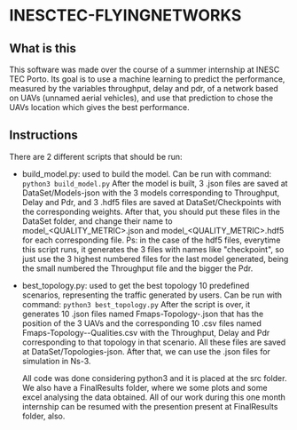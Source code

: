 # INESCTEC-FLYINGNETWORKS

## What is this
This software was made over the course of a summer internship at INESC TEC Porto. Its goal is to use a machine learning to predict the performance, measured by the variables throughput, delay and pdr, of a network based on UAVs (unnamed aerial vehicles), and use that prediction to chose the UAVs location which gives the best performance.


## Instructions
There are 2 different scripts that should be run:

- build_model.py: used to build the model. Can be run with command:
`python3 build_model.py`
After the model is built, 3 .json files are saved at DataSet/Models-json with the 3 models corresponding to Throughput, Delay and Pdr, and 3 .hdf5 files are saved at DataSet/Checkpoints with the corresponding weights. After that, you should put these files in the DataSet folder, and change their name to model_<QUALITY_METRIC>.json and model_<QUALITY_METRIC>.hdf5 for each corresponding file.
Ps: in the case of the hdf5 files, everytime this script runs, it generates the 3 files with names like "checkpoint<NUMBER>", so just use the 3 highest numbered files for the last model generated, being the small numbered the Throughput file and the bigger the Pdr. 

- best_topology.py: used to get the best topology 10 predefined scenarios, representing the traffic generated by users. Can be run with command:
`python3 best_topology.py`
After the script is over, it generates 10 .json files named Fmaps-Topology-<NUMBER>.json that has the position of the 3 UAVs and the corresponding 10 .csv files named Fmaps-Topology-<NUMBER>-Qualities.csv with the Throughput, Delay and Pdr corresponding to that topology in that scenario. All these files are saved at DataSet/Topologies-json. After that, we can use the .json files for simulation in Ns-3. 
  
  All code was done considering python3 and it is placed at the src folder. We also have a FinalResults folder, where we some plots and some excel analysing the data obtained. All of our work during this one month internship can be resumed with the presention present at FinalResults folder, also.  
